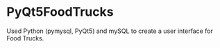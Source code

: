 # PyQt5FoodTrucks
Used Python (pymysql, PyQt5) and mySQL to create a user interface for Food Trucks.
